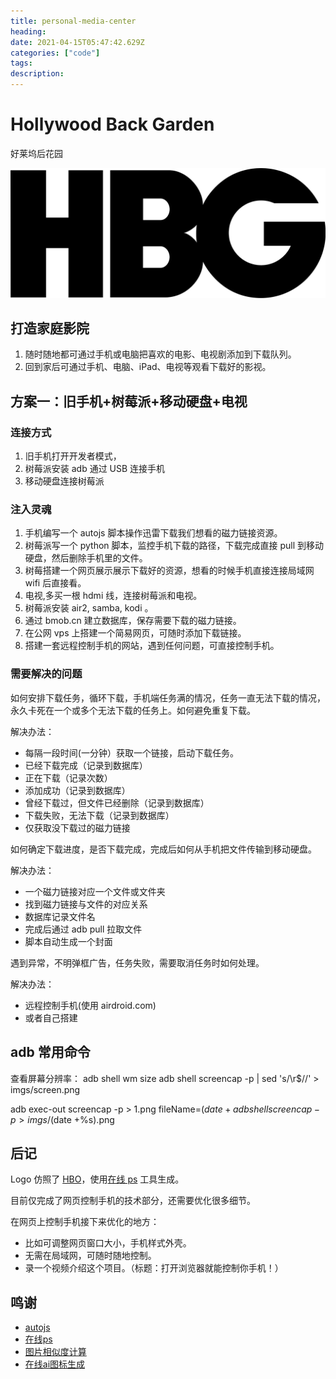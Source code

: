 ```yaml
---
title: personal-media-center
heading:  
date: 2021-04-15T05:47:42.629Z
categories: ["code"]
tags: 
description:  
---
```


# Hollywood Back Garden

好莱坞后花园  

![HBG](./ctrldroid/res/HBG_logo.png)

## 打造家庭影院
1. 随时随地都可通过手机或电脑把喜欢的电影、电视剧添加到下载队列。
2. 回到家后可通过手机、电脑、iPad、电视等观看下载好的影视。

## 方案一：旧手机+树莓派+移动硬盘+电视
### 连接方式
1. 旧手机打开开发者模式，
2. 树莓派安装 adb 通过 USB 连接手机
3. 移动硬盘连接树莓派

###  注入灵魂
1. 手机编写一个 autojs 脚本操作迅雷下载我们想看的磁力链接资源。
2. 树莓派写一个 python 脚本，监控手机下载的路径，下载完成直接 pull 到移动硬盘，然后删除手机里的文件。
3. 树莓搭建一个网页展示展示下载好的资源，想看的时候手机直接连接局域网 wifi 后直接看。
4. 电视,多买一根 hdmi 线，连接树莓派和电视。
5. 树莓派安装 air2, samba, kodi 。
6. 通过 bmob.cn 建立数据库，保存需要下载的磁力链接。
7. 在公网 vps 上搭建一个简易网页，可随时添加下载链接。
8. 搭建一套远程控制手机的网站，遇到任何问题，可直接控制手机。

### 需要解决的问题

如何安排下载任务，循环下载，手机端任务满的情况，任务一直无法下载的情况，永久卡死在一个或多个无法下载的任务上。如何避免重复下载。

解决办法：
- 每隔一段时间(一分钟）获取一个链接，启动下载任务。
- 已经下载完成（记录到数据库）
- 正在下载（记录次数）
- 添加成功（记录到数据库）
- 曾经下载过，但文件已经删除（记录到数据库）
- 下载失败，无法下载（记录到数据库）
- 仅获取没下载过的磁力链接

如何确定下载进度，是否下载完成，完成后如何从手机把文件传输到移动硬盘。

解决办法：
- 一个磁力链接对应一个文件或文件夹
- 找到磁力链接与文件的对应关系
- 数据库记录文件名
- 完成后通过 adb pull 拉取文件
- 脚本自动生成一个封面

遇到异常，不明弹框广告，任务失败，需要取消任务时如何处理。

解决办法：
- 远程控制手机(使用 airdroid.com)
- 或者自己搭建


## adb 常用命令
查看屏幕分辨率： adb shell wm size
adb shell screencap -p | sed 's/\r$//' > imgs/screen.png

adb exec-out screencap -p > 1.png
fileName=$(date +%s).png
adb shell screencap -p > imgs/$(date +%s).png


## 后记

Logo 仿照了 [HBO](wikipedia/zh.wikipedia.org/zh-cn/HBO)，使用[在线 ps](https://zhuanlan.zhihu.com/p/70636726) 工具生成。

目前仅完成了网页控制手机的技术部分，还需要优化很多细节。

在网页上控制手机接下来优化的地方：  
- 比如可调整网页窗口大小，手机样式外壳。
- 无需在局域网，可随时随地控制。
- 录一个视频介绍这个项目。（标题：打开浏览器就能控制你手机！）


## 鸣谢 

 - [autojs](https://hyb1996.github.io/AutoJs-Docs/)
 - [在线ps](https://ps.gaoding.com/#/)
 - [图片相似度计算](https://github.com/SkyeBeFreeman/identify-similar-images)
 - [在线ai图标生成](https://app.brandmark.io/v3/)








